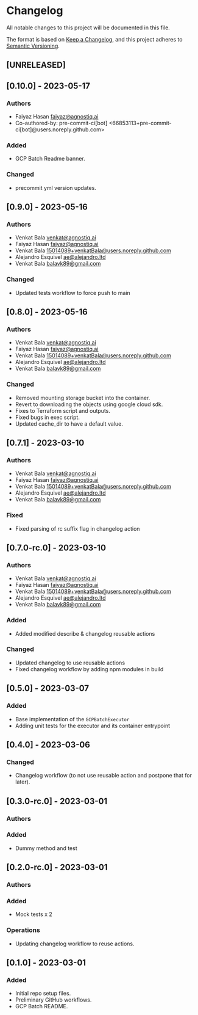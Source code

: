 # Changelog

All notable changes to this project will be documented in this file.

The format is based on [Keep a Changelog](https://keepachangelog.com/en/1.0.0/),
and this project adheres to [Semantic Versioning](https://semver.org/spec/v2.0.0.html).

## [UNRELEASED]

## [0.10.0] - 2023-05-17

### Authors

- Faiyaz Hasan <faiyaz@agnostiq.ai>
- Co-authored-by: pre-commit-ci[bot] <66853113+pre-commit-ci[bot]@users.noreply.github.com>


### Added

- GCP Batch Readme banner.

### Changed

- precommit yml version updates.

## [0.9.0] - 2023-05-16

### Authors

- Venkat Bala <venkat@agnostiq.ai>
- Faiyaz Hasan <faiyaz@agnostiq.ai>
- Venkat Bala <15014089+venkatBala@users.noreply.github.com>
- Alejandro Esquivel <ae@alejandro.ltd>
- Venkat Bala <balavk89@gmail.com>


### Changed

- Updated tests workflow to force push to main

## [0.8.0] - 2023-05-16

### Authors

- Venkat Bala <venkat@agnostiq.ai>
- Faiyaz Hasan <faiyaz@agnostiq.ai>
- Venkat Bala <15014089+venkatBala@users.noreply.github.com>
- Alejandro Esquivel <ae@alejandro.ltd>
- Venkat Bala <balavk89@gmail.com>


### Changed

- Removed mounting storage bucket into the container.
- Revert to downloading the objects using google cloud sdk.
- Fixes to Terraform script and outputs.
- Fixed bugs in exec script.
- Updated cache_dir to have a default value.

## [0.7.1] - 2023-03-10

### Authors

- Venkat Bala <venkat@agnostiq.ai>
- Faiyaz Hasan <faiyaz@agnostiq.ai>
- Venkat Bala <15014089+venkatBala@users.noreply.github.com>
- Alejandro Esquivel <ae@alejandro.ltd>
- Venkat Bala <balavk89@gmail.com>


### Fixed

- Fixed parsing of rc suffix flag in changelog action

## [0.7.0-rc.0] - 2023-03-10

### Authors

- Venkat Bala <venkat@agnostiq.ai>
- Faiyaz Hasan <faiyaz@agnostiq.ai>
- Venkat Bala <15014089+venkatBala@users.noreply.github.com>
- Alejandro Esquivel <ae@alejandro.ltd>
- Venkat Bala <balavk89@gmail.com>


### Added

- Added modified describe & changelog reusable actions

### Changed

- Updated changelog to use reusable actions
- Fixed changelog workflow by adding npm modules in build

## [0.5.0] - 2023-03-07

### Added

- Base implementation of the `GCPBatchExecutor`
- Adding unit tests for the executor and its container entrypoint

## [0.4.0] - 2023-03-06

### Changed

- Changelog workflow (to not use reusable action and postpone that for later).

## [0.3.0-rc.0] - 2023-03-01

### Authors



### Added

- Dummy method and test

## [0.2.0-rc.0] - 2023-03-01

### Authors



### Added

- Mock tests x 2

### Operations

- Updating changelog workflow to reuse actions.

## [0.1.0] - 2023-03-01


### Added

- Initial repo setup files.
- Preliminary GitHub workflows.
- GCP Batch README.
